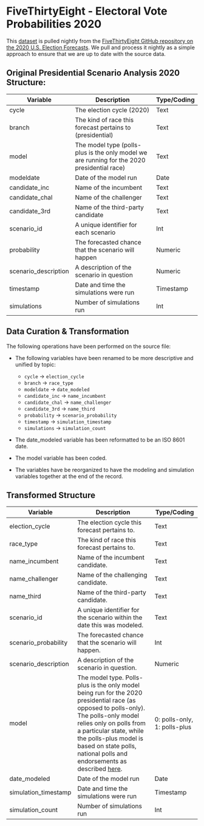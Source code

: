 # FiveThirtyEight - Electoral Vote Probabilities 2020

This [dataset](https://projects.fivethirtyeight.com/2020-general-data/presidential_scenario_analysis_2020.csv) is pulled nightly from the [FiveThirtyEight GitHub repository on the 2020 U.S. Election Forecasts](https://github.com/fivethirtyeight/data/tree/master/election-forecasts-2020). We pull and process it nightly as a simple approach to ensure that we are up to date with the source data.

## Original Presidential Scenario Analysis 2020 Structure:  

|Variable | Description | Type/Coding |
|---|----|--|
| cycle                | The election cycle (2020) | Text |
| branch               | The kind of race this forecast pertains to (presidential) | Text |
| model                | The model type (polls-plus is the only model we are running for the 2020 presidential race) | Text |
| modeldate            | Date of the model run | Date |
| candidate_inc        | Name of the incumbent | Text |
| candidate_chal       | Name of the challenger | Text |
| candidate_3rd        | Name of the third-party candidate | Text |
| scenario_id          | A unique identifier for each scenario | Int |
| probability          | The forecasted chance that the scenario will happen | Numeric |
| scenario_description | A description of the scenario in question | Numeric |
| timestamp            | Date and time the simulations were run | Timestamp |
| simulations          | Number of simulations run | Int |

## Data Curation & Transformation

The following operations have been performed on the source file:

- The following variables have been renamed to be more descriptive and unified by topic:

	- `cycle` -> `election_cycle`  
    - `branch` -> `race_type`  
	- `modeldate` -> `date_modeled`   
	- `candidate_inc` -> `name_incumbent`   
	- `candidate_chal` -> `name_challenger`   
	- `candidate_3rd` -> `name_third`   
	- `probability` -> `scenario_probability`
	- `timestamp` -> `simulation_timestamp`  
	- `simulations` -> `simulation_count`  
    
- The date_modeled variable has been reformatted to be an ISO 8601 date. 
- The model variable has been coded.
- The variables have be reorganized to have the modeling and simulation variables together at the end of the record.

## Transformed Structure 

|Variable | Description | Type/Coding |
|---|----|--|
| election_cycle       | The election cycle this forecast pertains to. | Text |
| race_type            | The kind of race this forecast pertains to. | Text |
| name_incumbent       | Name of the incumbent candidate. | Text |
| name_challenger      | Name of the challenging candidate. | Text |
| name_third           | Name of the third-party candidate. | Text |
| scenario_id          | A unique identifier for the scenario within the date this was modeled. | Text |
| scenario_probability | The forecasted chance that the scenario will happen. | Int |
| scenario_description | A description of the scenario in question. | Numeric |
| model                | The model type. Polls-plus is the only model being run for the 2020 presidential race (as opposed to polls-only). The polls-only model relies only on polls from a particular state, while the polls-plus model is based on state polls, national polls and endorsements as described <a href="https://en.wikipedia.org/wiki/FiveThirtyEight" target="_blank">here</a>. | 0: polls-only, 1: polls-plus |
| date_modeled         | Date of the model run | Date |
| simulation_timestamp | Date and time the simulations were run | Timestamp |
| simulation_count     | Number of simulations run | Int |
